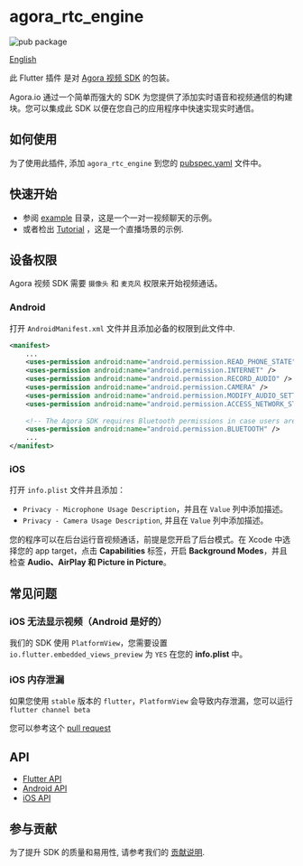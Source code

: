 # agora_rtc_engine

![pub package](https://img.shields.io/pub/v/agora_rtc_engine.svg?include_prereleases)

[English](README.md)

此 Flutter 插件 是对 [Agora 视频 SDK](https://docs.agora.io/cn/Interactive%20Broadcast/product_live?platform=All%20Platforms) 的包装。

Agora.io 通过一个简单而强大的 SDK 为您提供了添加实时语音和视频通信的构建块。您可以集成此 SDK 以便在您自己的应用程序中快速实现实时通信。

## 如何使用

为了使用此插件, 添加 `agora_rtc_engine` 到您的 [pubspec.yaml](https://flutter.dev/docs/development/packages-and-plugins/using-packages) 文件中。

## 快速开始

* 参阅 [example](example) 目录，这是一个一对一视频聊天的示例。
* 或者检出 [Tutorial](https://github.com/AgoraIO-Community/Agora-Flutter-Quickstart) ，这是一个直播场景的示例.

## 设备权限

Agora 视频 SDK 需要 `摄像头` 和 `麦克风` 权限来开始视频通话。

### Android

打开 `AndroidManifest.xml` 文件并且添加必备的权限到此文件中.

```xml
<manifest>
    ...
    <uses-permission android:name="android.permission.READ_PHONE_STATE"/>
    <uses-permission android:name="android.permission.INTERNET" />
    <uses-permission android:name="android.permission.RECORD_AUDIO" />
    <uses-permission android:name="android.permission.CAMERA" />
    <uses-permission android:name="android.permission.MODIFY_AUDIO_SETTINGS" />
    <uses-permission android:name="android.permission.ACCESS_NETWORK_STATE" />
    
    <!-- The Agora SDK requires Bluetooth permissions in case users are using Bluetooth devices.-->
    <uses-permission android:name="android.permission.BLUETOOTH" />
    ...
</manifest>
```

### iOS

打开 `info.plist` 文件并且添加：

- `Privacy - Microphone Usage Description`，并且在 `Value` 列中添加描述。
- `Privacy - Camera Usage Description`, 并且在 `Value` 列中添加描述。

您的程序可以在后台运行音视频通话，前提是您开启了后台模式。在 Xcode 中选择您的 app target，点击 **Capabilities** 标签，开启 **Background Modes**，并且检查 **Audio、AirPlay 和 Picture in Picture**。

## 常见问题

### iOS 无法显示视频（Android 是好的）

我们的 SDK 使用 `PlatformView`，您需要设置 `io.flutter.embedded_views_preview` 为 `YES` 在您的 **info.plist** 中。

### iOS 内存泄漏

如果您使用 `stable` 版本的 `flutter`，`PlatformView` 会导致内存泄漏，您可以运行 `flutter channel beta`

您可以参考这个 [pull request](https://github.com/flutter/engine/pull/14326)

## API

* [Flutter API](https://agoraio.github.io/Flutter-SDK/index.html)
* [Android API](https://docs.agora.io/en/Video/API%20Reference/java/index.html)
* [iOS API](https://docs.agora.io/en/Video/API%20Reference/oc/docs/headers/Agora-Objective-C-API-Overview.html)

## 参与贡献

为了提升 SDK 的质量和易用性, 请参考我们的 [贡献说明](CONTRIBUTING.md).
